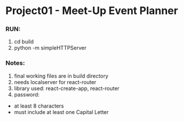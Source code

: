 # Project01 - Meet-Up Event Planner

### RUN:
1. cd build 
2. python -m simpleHTTPServer <port>

### Notes:
1. final working files are in build directory
2. needs localserver for react-router
3. library used: react-create-app, react-router
4. password: 
  * at least 8 characters
  * must include at least one Capital Letter 
